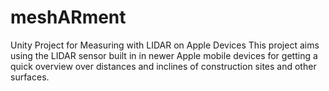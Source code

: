 # meshARment
Unity Project for Measuring with LIDAR on Apple Devices
This project aims using the LIDAR sensor built in in newer Apple mobile devices for getting a quick overview over distances and inclines of construction sites and other surfaces.

